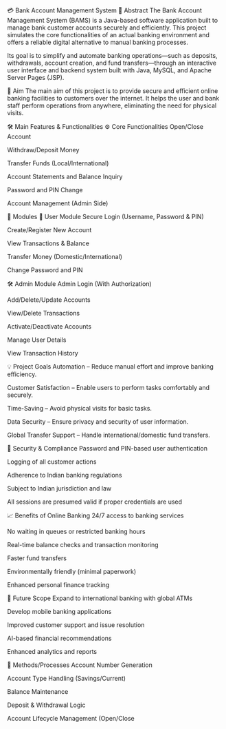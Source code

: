 💳 Bank Account Management System
📄 Abstract
The Bank Account Management System (BAMS) is a Java-based software application built to manage bank customer accounts securely and efficiently. This project simulates the core functionalities of an actual banking environment and offers a reliable digital alternative to manual banking processes.

Its goal is to simplify and automate banking operations—such as deposits, withdrawals, account creation, and fund transfers—through an interactive user interface and backend system built with Java, MySQL, and Apache Server Pages (JSP).

🎯 Aim
The main aim of this project is to provide secure and efficient online banking facilities to customers over the internet. It helps the user and bank staff perform operations from anywhere, eliminating the need for physical visits.

🛠️ Main Features & Functionalities
⚙️ Core Functionalities
Open/Close Account

Withdraw/Deposit Money

Transfer Funds (Local/International)

Account Statements and Balance Inquiry

Password and PIN Change

Account Management (Admin Side)

🧩 Modules
👤 User Module
Secure Login (Username, Password & PIN)

Create/Register New Account

View Transactions & Balance

Transfer Money (Domestic/International)

Change Password and PIN

🛠 Admin Module
Admin Login (With Authorization)

Add/Delete/Update Accounts

View/Delete Transactions

Activate/Deactivate Accounts

Manage User Details

View Transaction History

💡 Project Goals
Automation – Reduce manual effort and improve banking efficiency.

Customer Satisfaction – Enable users to perform tasks comfortably and securely.

Time-Saving – Avoid physical visits for basic tasks.

Data Security – Ensure privacy and security of user information.

Global Transfer Support – Handle international/domestic fund transfers.

🔐 Security & Compliance
Password and PIN-based user authentication

Logging of all customer actions

Adherence to Indian banking regulations

Subject to Indian jurisdiction and law

All sessions are presumed valid if proper credentials are used

📈 Benefits of Online Banking
24/7 access to banking services

No waiting in queues or restricted banking hours

Real-time balance checks and transaction monitoring

Faster fund transfers

Environmentally friendly (minimal paperwork)

Enhanced personal finance tracking

🚀 Future Scope
Expand to international banking with global ATMs

Develop mobile banking applications

Improved customer support and issue resolution

AI-based financial recommendations

Enhanced analytics and reports

🔧 Methods/Processes
Account Number Generation

Account Type Handling (Savings/Current)

Balance Maintenance

Deposit & Withdrawal Logic

Account Lifecycle Management (Open/Close
